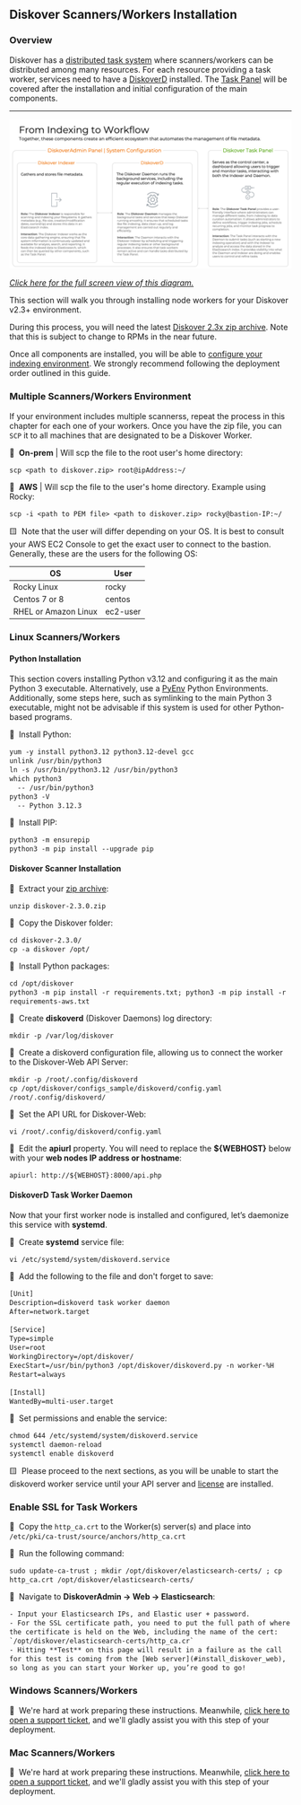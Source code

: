 <p id="install_scanners"></p>

## Diskover Scanners/Workers Installation

### Overview

Diskover has a [distributed task system](#architecture_diagram) where scanners/workers can be distributed among many resources. For each resource providing a task worker, services need to have a [DiskoverD](#install_diskoverd) installed. The [Task Panel](#task_panel) will be covered after the installation and initial configuration of the main components. 

___

<img src="images/diagram_indexer_daemon_task_panel.png" width="">

_[Click here for the full screen view of this diagram.](images/diagram_scanners_daemon_task_panel.png)_

This section will walk you through installing node workers for your Diskover v2.3+ environment.

During this process, you will need the latest [Diskover 2.3x zip archive](https://download.diskoverdata.com/). Note that this is subject to change to RPMs in the near future.

Once all components are installed, you will be able to [configure your indexing environment](#config_indexers). We strongly recommend following the deployment order outlined in this guide.

### Multiple Scanners/Workers Environment

If your environment includes multiple scannerss, repeat the process in this chapter for each one of your workers. Once you have the zip file, you can `SCP` it to all machines that are designated to be a Diskover Worker. 

🔴 &nbsp;**On-prem** | Will scp the file to the root user's home directory:
```
scp <path to diskover.zip> root@ipAddress:~/
```

🔴 &nbsp;**AWS** | Will scp the file to the user's home directory. Example using Rocky:
```
scp -i <path to PEM file> <path to diskover.zip> rocky@bastion-IP:~/
```

🟨 &nbsp;Note that the user will differ depending on your OS. It is best to consult your AWS EC2 Console to get the exact user to connect to the bastion. Generally, these are the users for the following OS:

| OS | User |
| --- | --- |
| Rocky Linux | rocky |
| Centos 7 or 8 | centos |
| RHEL or Amazon Linux | ec2-user |

### Linux Scanners/Workers

#### Python Installation

This section covers installing Python v3.12 and configuring it as the main Python 3 executable. Alternatively, use a [PyEnv](#pyenv) Python Environments. Additionally, some steps here, such as symlinking to the main Python 3 executable, might not be advisable if this system is used for other Python-based programs.

🔴 &nbsp;Install Python:
```
yum -y install python3.12 python3.12-devel gcc
unlink /usr/bin/python3
ln -s /usr/bin/python3.12 /usr/bin/python3
which python3
  -- /usr/bin/python3
python3 -V
  -- Python 3.12.3
```

🔴 &nbsp;Install PIP:
```
python3 -m ensurepip
python3 -m pip install --upgrade pip
```

#### Diskover Scanner Installation

🔴 &nbsp;Extract your [zip archive](https://download.diskoverdata.com/):
```
unzip diskover-2.3.0.zip
```

🔴 &nbsp;Copy the Diskover folder:
```
cd diskover-2.3.0/
cp -a diskover /opt/
```

🔴 &nbsp;Install Python packages:
```
cd /opt/diskover
python3 -m pip install -r requirements.txt; python3 -m pip install -r requirements-aws.txt
```

🔴 &nbsp;Create **diskoverd** (Diskover Daemons) log directory:
```
mkdir -p /var/log/diskover
```

🔴 &nbsp;Create a diskoverd configuration file, allowing us to connect the worker to the Diskover-Web API Server:
```
mkdir -p /root/.config/diskoverd
cp /opt/diskover/configs_sample/diskoverd/config.yaml /root/.config/diskoverd/
```

🔴 &nbsp;Set the API URL for Diskover-Web:
```
vi /root/.config/diskoverd/config.yaml
```

🔴 &nbsp;Edit the **apiurl** property. You will need to replace the **${WEBHOST}** below with your **web nodes IP address or hostname**:
```
apiurl: http://${WEBHOST}:8000/api.php
```

<p id="install_diskovered"></p>

#### DiskoverD Task Worker Daemon

Now that your first worker node is installed and configured, let’s daemonize this service with **systemd**.

🔴 &nbsp;Create **systemd** service file:
```
vi /etc/systemd/system/diskoverd.service
```

🔴 &nbsp;Add the following to the file and don't forget to save:
```
[Unit]
Description=diskoverd task worker daemon
After=network.target

[Service]
Type=simple
User=root
WorkingDirectory=/opt/diskover/
ExecStart=/usr/bin/python3 /opt/diskover/diskoverd.py -n worker-%H
Restart=always

[Install]
WantedBy=multi-user.target
```

🔴 &nbsp;Set permissions and enable the service:
```
chmod 644 /etc/systemd/system/diskoverd.service
systemctl daemon-reload
systemctl enable diskoverd
```

🟨 &nbsp;Please proceed to the next sections, as you will be unable to start the diskoverd worker service until your API server and [license](#software_activation) are installed.

### Enable SSL for Task Workers

🔴 &nbsp;Copy the `http_ca.crt` to the Worker(s) server(s) and place into `/etc/pki/ca-trust/source/anchors/http_ca.crt`


🔴 &nbsp;Run the following command: 
```
sudo update-ca-trust ; mkdir /opt/diskover/elasticsearch-certs/ ; cp http_ca.crt /opt/diskover/elasticsearch-certs/
```

🔴 &nbsp;Navigate to **DiskoverAdmin → Web → Elasticsearch**:

    - Input your Elasticsearch IPs, and Elastic user + password.
    - For the SSL certificate path, you need to put the full path of where the certificate is held on the Web, including the name of the cert: `/opt/diskover/elasticsearch-certs/http_ca.cr`
    - Hitting **Test** on this page will result in a failure as the call for this test is coming from the [Web server](#install_diskover_web), so long as you can start your Worker up, you’re good to go!


### Windows Scanners/Workers

🚧 &nbsp;We're hard at work preparing these instructions. Meanwhile, [click here to open a support ticket](https://support.diskoverdata.com/), and we'll gladly assist you with this step of your deployment.

### Mac Scanners/Workers

🚧 &nbsp;We're hard at work preparing these instructions. Meanwhile, [click here to open a support ticket](https://support.diskoverdata.com/), and we'll gladly assist you with this step of your deployment.
